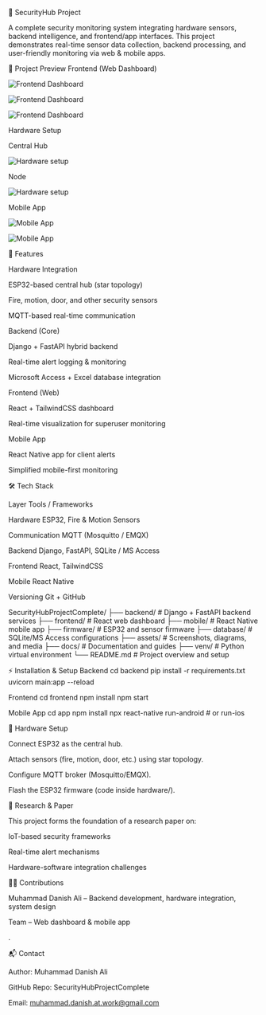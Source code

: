 🔐 SecurityHub Project

A complete security monitoring system integrating hardware sensors, backend intelligence, and frontend/app interfaces.
This project demonstrates real-time sensor data collection, backend processing, and user-friendly monitoring via web & mobile apps.

📸 Project Preview
Frontend (Web Dashboard)

![Frontend Dashboard](https://github.com/MuhammadDanishAli/SecurityHubProjectComplete/blob/main/Frontend.png)

![Frontend Dashboard](https://github.com/MuhammadDanishAli/SecurityHubProjectComplete/blob/main/Frontend2.png)

![Frontend Dashboard](https://github.com/MuhammadDanishAli/SecurityHubProjectComplete/blob/main/Frontend3.png)


Hardware Setup

Central Hub

![Hardware setup](https://github.com/MuhammadDanishAli/SecurityHubProjectComplete/blob/main/Central_HUB.jpeg)

Node

![Hardware setup](https://github.com/MuhammadDanishAli/SecurityHubProjectComplete/blob/main/Node.jpeg)


Mobile App

![Mobile App](https://github.com/MuhammadDanishAli/SecurityHubProjectComplete/blob/main/App1.jpeg)

![Mobile App](https://github.com/MuhammadDanishAli/SecurityHubProjectComplete/blob/main/App2.jpeg)


🚀 Features

Hardware Integration

ESP32-based central hub (star topology)

Fire, motion, door, and other security sensors

MQTT-based real-time communication

Backend (Core)

Django + FastAPI hybrid backend

Real-time alert logging & monitoring

Microsoft Access + Excel database integration

Frontend (Web)

React + TailwindCSS dashboard

Real-time visualization for superuser monitoring

Mobile App

React Native app for client alerts

Simplified mobile-first monitoring

🛠️ Tech Stack

Layer	Tools / Frameworks

Hardware	ESP32, Fire & Motion Sensors

Communication	MQTT (Mosquitto / EMQX)

Backend	Django, FastAPI, SQLite / MS Access

Frontend	React, TailwindCSS

Mobile	React Native

Versioning	Git + GitHub

SecurityHubProjectComplete/
├── backend/                # Django + FastAPI backend services
├── frontend/               # React web dashboard
├── mobile/                 # React Native mobile app
├── firmware/               # ESP32 and sensor firmware
├── database/               # SQLite/MS Access configurations
├── assets/                 # Screenshots, diagrams, and media
├── docs/                   # Documentation and guides
├── venv/                   # Python virtual environment
└── README.md               # Project overview and setup

⚡ Installation & Setup
Backend
cd backend
pip install -r requirements.txt
uvicorn main:app --reload

Frontend
cd frontend
npm install
npm start

Mobile App
cd app
npm install
npx react-native run-android   # or run-ios

📡 Hardware Setup

Connect ESP32 as the central hub.

Attach sensors (fire, motion, door, etc.) using star topology.

Configure MQTT broker (Mosquitto/EMQX).

Flash the ESP32 firmware (code inside hardware/).

📖 Research & Paper

This project forms the foundation of a research paper on:

IoT-based security frameworks

Real-time alert mechanisms

Hardware-software integration challenges

👨‍💻 Contributions

Muhammad Danish Ali – Backend development, hardware integration, system design

Team – Web dashboard & mobile app

.

📬 Contact

Author: Muhammad Danish Ali

GitHub Repo: SecurityHubProjectComplete

Email: muhammad.danish.at.work@gmail.com
